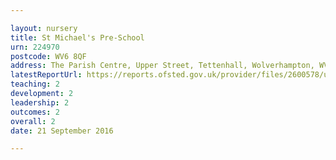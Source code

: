 ```yaml
---

layout: nursery
title: St Michael's Pre-School
urn: 224970
postcode: WV6 8QF
address: The Parish Centre, Upper Street, Tettenhall, Wolverhampton, WV6 8QF
latestReportUrl: https://reports.ofsted.gov.uk/provider/files/2600578/urn/224970.pdf
teaching: 2
development: 2
leadership: 2
outcomes: 2
overall: 2
date: 21 September 2016

---
```

